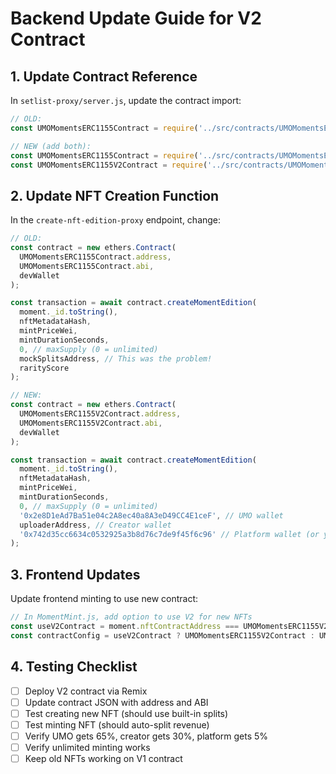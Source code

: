 # Backend Update Guide for V2 Contract

## 1. Update Contract Reference

In `setlist-proxy/server.js`, update the contract import:

```javascript
// OLD:
const UMOMomentsERC1155Contract = require('../src/contracts/UMOMomentsERC1155.json');

// NEW (add both):
const UMOMomentsERC1155Contract = require('../src/contracts/UMOMomentsERC1155.json'); // Keep for old NFTs
const UMOMomentsERC1155V2Contract = require('../src/contracts/UMOMomentsERC1155V2.json'); // New NFTs
```

## 2. Update NFT Creation Function

In the `create-nft-edition-proxy` endpoint, change:

```javascript
// OLD:
const contract = new ethers.Contract(
  UMOMomentsERC1155Contract.address,
  UMOMomentsERC1155Contract.abi,
  devWallet
);

const transaction = await contract.createMomentEdition(
  moment._id.toString(),
  nftMetadataHash,
  mintPriceWei,
  mintDurationSeconds,
  0, // maxSupply (0 = unlimited)
  mockSplitsAddress, // This was the problem!
  rarityScore
);

// NEW:
const contract = new ethers.Contract(
  UMOMomentsERC1155V2Contract.address,
  UMOMomentsERC1155V2Contract.abi,
  devWallet
);

const transaction = await contract.createMomentEdition(
  moment._id.toString(),
  nftMetadataHash,
  mintPriceWei,
  mintDurationSeconds,
  0, // maxSupply (0 = unlimited)
  '0x2e8D1eAd7Ba51e04c2A8ec40a8A3eD49CC4E1ceF', // UMO wallet
  uploaderAddress, // Creator wallet
  '0x742d35cc6634c0532925a3b8d76c7de9f45f6c96' // Platform wallet (or your preferred platform wallet)
);
```

## 3. Frontend Updates

Update frontend minting to use new contract:

```javascript
// In MomentMint.js, add option to use V2 for new NFTs
const useV2Contract = moment.nftContractAddress === UMOMomentsERC1155V2Contract.address;
const contractConfig = useV2Contract ? UMOMomentsERC1155V2Contract : UMOMomentsERC1155Contract;
```

## 4. Testing Checklist

- [ ] Deploy V2 contract via Remix
- [ ] Update contract JSON with address and ABI
- [ ] Test creating new NFT (should use built-in splits)
- [ ] Test minting NFT (should auto-split revenue)
- [ ] Verify UMO gets 65%, creator gets 30%, platform gets 5%
- [ ] Verify unlimited minting works
- [ ] Keep old NFTs working on V1 contract